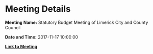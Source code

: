# Meeting Details

**Meeting Name:** Statutory Budget Meeting of Limerick City and County Council

**Date and Time:** 2017-11-17 10:00:00

**[Link to Meeting](https://www.limerick.ie/council/whats-on/statutory-budget-meeting-limerick-city-and-county-council-0)**
